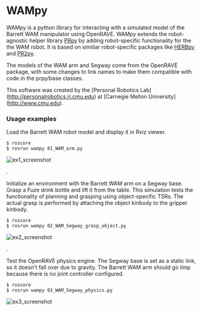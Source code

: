 WAMpy
=====

WAMpy is a python library for interacting with a simulated model of the Barrett WAM manipulator using OpenRAVE.
WAMpy extends the robot-agnostic helper library [PRpy](http://github.com/personalrobotics/prpy) by adding robot-specific functionality for the the WAM robot.
It is based on similiar robot-specific packages like [HERBpy](http://github.com/personalrobotics/herbpy) and [PR2py](http://github.com/personalrobotics/pr2py).

The models of the WAM arm and Segway come from the OpenRAVE package, with some changes to link names to make them compatible with code in the prpy/base classes.

This software was created by the [Personal Robotics Lab] (http://personalrobotics.ri.cmu.edu) at [Carnegie Mellon University] (http://www.cmu.edu). 


### Usage examples ###

Load the Barrett WAM robot model and display it in Rviz viewer.  
```
$ roscore
$ rosrun wampy 01_WAM_arm.py
```
![ex1_screenshot](http://raw.github.com/personalrobotics/wampy/master/screenshots/01_WAM_arm.png)

.

Initialize an environment with the Barrett WAM arm on a Segway base. 
Grasp a Fuze drink bottle and lift it from the table.
This simulation tests the functionality of planning and grasping using object-specific TSRs. The actual grasp is performed by attaching the object kinbody to the gripper kinbody.
```
$ roscore
$ rosrun wampy 02_WAM_Segway_grasp_object.py
```
![ex2_screenshot](http://raw.github.com/personalrobotics/wampy/master/screenshots/02_WAM_Segway_grasp_object.png)

.

Test the OpenRAVE physics engine. 
The Segway base is set as a static link, so it doesn't fall over due to gravity.
The Barrett WAM arm should go limp because there is no joint controller configured.
```
$ roscore
$ rosrun wampy 03_WAM_Segway_physics.py
```
![ex3_screenshot](http://raw.github.com/personalrobotics/wampy/master/screenshots/03_WAM_Segway_physics.png)

